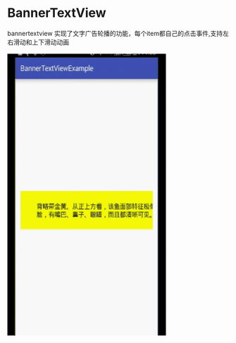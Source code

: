 # BannerTextView
bannertextview
实现了文字广告轮播的功能，每个item都自己的点击事件,支持左右滑动和上下滑动动画
<br>
<br>
<img src="bannertextview.gif"/>
